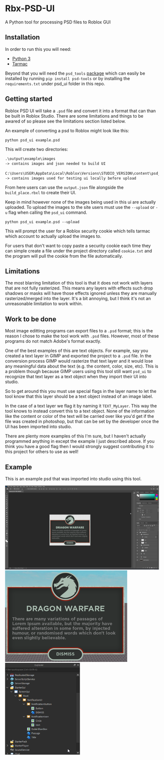 # Rbx-PSD-UI
 A Python tool for processing PSD files to Roblox GUI

## Installation

In order to run this you will need:
* [Python 3](https://www.python.org/)
* [Tarmac](https://github.com/Roblox/tarmac)

Beyond that you will need the `psd_tools` [package](https://github.com/psd-tools/psd-tools) which can easily be installed by running `pip install psd-tools` or by installing the `requirements.txt` under psd_ui folder in this repo.

## Getting started

Roblox PSD UI will take a `.psd` file and convert it into a format that can than be built in Roblox Studio. There are some limitations and things to be awared of so please see the limitations section listed below.

An example of converting a psd to Roblox might look like this:

```
python psd_ui example.psd
```

This will create two directories:

```
.\output\example\images 
-> contains images and json needed to build UI

C:\Users\USER\AppData\Local\Roblox\Versions\STUDIO_VERSION\content\psd_ui\example
-> contains images used for testing ui locally before upload
```

From here users can use the `output.json` file alongside the `build_place.rbxl` to create their UI. 

Keep in mind however none of the images being used in this ui are actually uploaded. To upload the images to the site users must use the `--upload` or `-u` flag when calling the `psd_ui` command.

```
python psd_ui example.psd --upload
```

This will prompt the user for a Roblox security cookie which tells tarmac which account to actually upload the images to.

For users that don't want to copy paste a security cookie each time they can simple create a file under the project directory called `cookie.txt` and the program will pull the cookie from the file automatically.

## Limitations

The most blarring limitation of this tool is that it does not work with layers that are not fully rasterized. This means any layers with effects such drop shadows or masks will have those effects ignored unless they are manually rasterized/merged into the layer. It's a bit annoying, but I think it's not an unreasonable limitation to work within.

## Work to be done

Most image editting programs can export files to a `.psd` format; this is the reason I chose to make the tool work with `.psd` files. However, most of these programs do not match Adobe's format exactly.

One of the best examples of this are text objects. For example, say you created a text layer in GIMP and exported the project to a `.psd` file. In the conversion process GIMP would rasterize that text layer and it would lose any meaningful data about the text (e.g. the content, color, size, etc). This is a problem though because GIMP users using this tool still want `psd_ui` to recognize that text layer as a text object when they import their UI into studio.

So to get around this you must use special flags in the layer name to let the tool know that this layer should be a text object instead of an image label.

In the case of a text layer we flag it by naming it `TEXT_MyLayer`. This way the tool knows to instead convert this to a text object. None of the information like the content or color of the text will be carried over like you'd get if the file was created in photoshop, but that can be set by the developer once the UI has been imported into studio.

There are plenty more examples of this I'm sure, but I haven't actually programmed anything in except the example I just described above. If you think you have a good flag then I would strongly suggest contributing it to this project for others to use as well!

## Example

This is an example psd that was imported into studio using this tool.

<img src="readme_imgs/photoshop.png" width="800">
<img src="readme_imgs/studio.png" width="400">
<img src="readme_imgs/explorer.png" width="245">